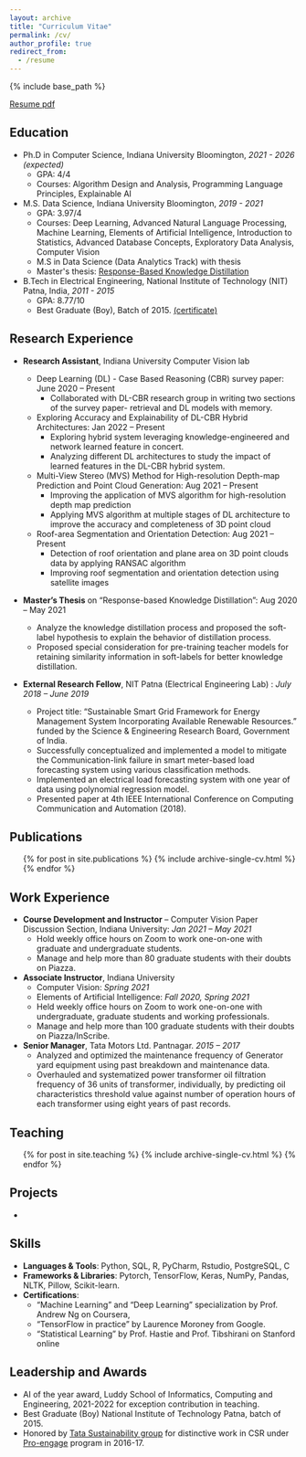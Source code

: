 ```yaml
---
layout: archive
title: "Curriculum Vitae"
permalink: /cv/
author_profile: true
redirect_from:
  - /resume
---
```


{% include base_path %}

[Resume pdf](https://vkvats.github.io/files/VibhasVats-resume-public.pdf)

Education
------
* Ph.D in Computer Science, Indiana University Bloomington, *2021 - 2026 (expected)*
  * GPA: 4/4
  * Courses: Algorithm Design and Analysis, Programming Language Principles, Explainable AI
* M.S. Data Science, Indiana University Bloomington, *2019 - 2021*
  * GPA: 3.97/4
  * Courses: Deep Learning, Advanced Natural Language Processing, Machine Learning, Elements of Artificial Intelligence, Introduction to Statistics, Advanced Database Concepts, Exploratory Data Analysis, Computer Vision
  * M.S in Data Science (Data Analytics Track) with thesis
  * Master's thesis: [Response-Based Knowledge Distillation](https://vkvats.github.io/files/Vkvats_master_thesis.pdf)
* B.Tech in Electrical Engineering, National Institute of Technology (NIT) Patna, India, *2011 - 2015*
  * GPA: 8.77/10
  * Best Graduate (Boy), Batch of 2015. [(certificate)](https://vkvats.github.io/files/Best-Graduate.pdf)



Research Experience
------
* **Research Assistant**, Indiana University Computer Vision lab                                                                         
  * Deep Learning (DL) - Case Based Reasoning (CBR) survey paper: June 2020 – Present
    * Collaborated with DL-CBR research group in writing two sections of the survey paper- retrieval and DL models with memory.
  * Exploring Accuracy and Explainability of DL-CBR Hybrid Architectures: Jan 2022 – Present
    * Exploring hybrid system leveraging knowledge-engineered and network learned feature in concert.
    * Analyzing different DL architectures to study the impact of learned features in the DL-CBR hybrid system.
  * Multi-View Stereo (MVS) Method for High-resolution Depth-map Prediction and Point Cloud Generation: Aug 2021 – Present
    * Improving the application of MVS algorithm for high-resolution depth map prediction
    * Applying MVS algorithm at multiple stages of DL architecture to improve the accuracy and completeness of 3D point cloud
  * Roof-area Segmentation and Orientation Detection: Aug 2021 – Present
    * Detection of roof orientation and plane area on 3D point clouds data by applying RANSAC algorithm 
    * Improving roof segmentation and orientation detection using satellite images  
* **Master’s Thesis** on “Response-based Knowledge Distillation”: Aug 2020 – May 2021
  * Analyze the knowledge distillation process and proposed the soft-label hypothesis to explain the behavior of distillation process. 
  * Proposed special consideration for pre-training teacher models for retaining similarity information in soft-labels for better knowledge distillation.

* **External Research Fellow**, NIT Patna (Electrical Engineering Lab) : *July 2018 – June 2019* 
  * Project title: “Sustainable Smart Grid Framework for Energy Management System Incorporating Available Renewable Resources.” funded by the Science & Engineering Research Board, Government of India.
  * Successfully conceptualized and implemented a model to mitigate the Communication-link failure in smart meter-based load forecasting system using various classification methods.
  * Implemented an electrical load forecasting system with one year of data using polynomial regression model.
  * Presented paper at 4th IEEE International Conference on Computing Communication and Automation (2018).

  

Publications
------
  <ul>{% for post in site.publications %}
    {% include archive-single-cv.html %}
  {% endfor %}</ul>
  
Work Experience
------
* **Course Development and Instructor** – Computer Vision Paper Discussion Section, Indiana University: *Jan 2021 – May 2021*
  * Hold weekly office hours on Zoom to work one-on-one with graduate and undergraduate students.
  * Manage and help more than 80 graduate students with their doubts on Piazza.
* **Associate Instructor**, Indiana University                                                    
  * Computer Vision: *Spring 2021*
  * Elements of Artificial Intelligence: *Fall 2020, Spring 2021*
  * Held weekly office hours on Zoom to work one-on-one with undergraduate, graduate students and working professionals.
  * Manage and help more than 100 graduate students with their doubts on Piazza/InScribe.
* **Senior Manager**, Tata Motors Ltd. Pantnagar.                     *2015 – 2017*
  * Analyzed and optimized the maintenance frequency of Generator yard equipment using past breakdown and maintenance data.
  * Overhauled and systematized power transformer oil filtration frequency of 36 units of transformer, individually, by predicting oil characteristics threshold value against number of operation hours of each transformer using eight years of past records.
  
Teaching
------
  <ul>{% for post in site.teaching %}
    {% include archive-single-cv.html %}
  {% endfor %}</ul>
  
Projects
------

* 

Skills
------
* **Languages & Tools**: Python, SQL, R, PyCharm, Rstudio, PostgreSQL, C
* **Frameworks & Libraries**: Pytorch, TensorFlow, Keras, NumPy, Pandas, NLTK, Pillow, Scikit-learn.
* **Certifications**: 
  * “Machine Learning” and “Deep Learning” specialization by Prof. Andrew Ng on Coursera, 
  * “TensorFlow in practice” by Laurence Moroney from Google.
  * “Statistical Learning” by Prof. Hastie and Prof. Tibshirani on Stanford online


Leadership and Awards
------
* AI of the year award, Luddy School of Informatics, Computing and Engineering, 2021-2022 for exception contribution in teaching.
* Best Graduate (Boy) National Institute of Technology Patna, batch of 2015.
* Honored by [Tata Sustainability group](https://www.tatasustainability.com/) for distinctive work in CSR under [Pro-engage](https://www.tatasustainability.com/SocialAndHumanCapital/ProEngage) program in 2016-17.

 
